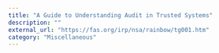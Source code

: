 ```yaml
---
title: "A Guide to Understanding Audit in Trusted Systems"
description: ""
external_url: "https://fas.org/irp/nsa/rainbow/tg001.htm"
category: "Miscellaneous"
---
```

